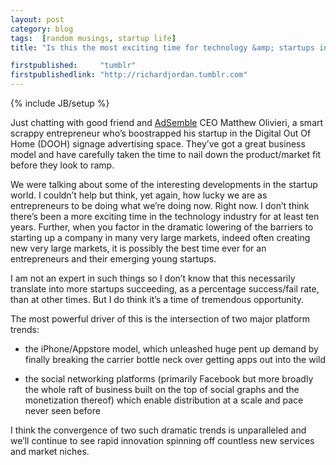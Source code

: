 ```yaml
---
layout: post
category: blog
tags:  [random musings, startup life]
title: "Is this the most exciting time for technology &amp; startups in at least ten years, or what?"

firstpublished:     "tumblr"
firstpublishedlink: "http://richardjordan.tumblr.com"
---
```

{% include JB/setup %}

Just chatting with good friend and [AdSemble](http://www.adsemble.com) CEO Matthew Olivieri, a smart scrappy entrepreneur who’s boostrapped his startup in the Digital Out Of Home (DOOH) signage advertising space.  They’ve got a great business model and have carefully taken the time to nail down the product/market fit before they look to ramp.

We were talking about some of the interesting developments in the startup world.  I couldn’t help but think, yet again, how lucky we are as entrepreneurs to be doing what we’re doing now.  Right now.  I don’t think there’s been a more exciting time in the technology industry for at least ten years.  Further, when you factor in the dramatic lowering of the barriers to starting up a company in many very large markets, indeed often creating new very large markets,  it is possibly the best time ever for an entrepreneurs and their emerging young startups.

I am not an expert in such things so I don’t know that this necessarily translate into more startups succeeding, as a percentage success/fail rate, than at other times.  But I do think it’s a time of tremendous opportunity.

The most powerful driver of this is the intersection of two major platform trends:

- the iPhone/Appstore model, which unleashed huge pent up demand by finally breaking the carrier bottle neck over getting apps out into the wild

- the social networking platforms (primarily Facebook but more broadly the whole raft of business built on the top of social graphs and the monetization thereof) which enable distribution at a scale and pace never seen before

I think the convergence of two such dramatic trends is unparalleled and we’ll continue to see rapid innovation spinning off countless new services and market niches.
